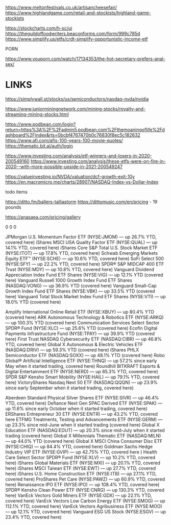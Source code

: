 https://www.meltonfestivals.co.uk/artisancheesefair/
https://www.highlandgame.com/retail-and-stockists/highland-game-stockists

https://stockcharts.com/h-sc/ui
https://theguildoffoodwriters.beaconforms.com/form/999c785d
https://www.simplify.us/etfs/crdt-simplify-opportunistic-income-etf




PORN

https://www.youporn.com/watch/17134353/the-hot-secretary-prefers-anal-sex/

# LINKS

https://simplywall.st/stocks/us/semiconductors/nasdaq-nvda/nvidia

https://www.juniorminingnetwork.com/mining-stocks/royalty-and-streaming-mining-stocks.html


https://www.podbean.com/login?return=https%3A%2F%2Fadmin5.podbean.com%2Fthemoaningoflife%2Fdashboard%2Findex&rts=0bcbf4767470b0c76830f8ec5c182632
https://www.afi.com/afis-100-years-100-movie-quotes/
https://thematic.bit.ai/auth/login

https://www.investing.com/analysis/etf-winners-and-losers-in-2020-200549160
https://www.investing.com/analysis/these-etfs-were-on-fire-in-2020--with-more-possible-upside-in-2021-200549247

https://valueinvesting.io/NVDA/valuation/dcf-growth-exit-10y
https://en.macromicro.me/charts/28907/NASDAQ-Index-vs-Dollar-Index


todo items

https://ditto.fm/ballers-talliastorm
https://dittomusic.com/en/pricing - 19 pounds


https://anasaea.com/pricing/gallery


0
0
0


JPMorgan U.S. Momentum Factor ETF (NYSE:JMOM) — up 26.7% YTD, covered here)
iShares MSCI USA Quality Factor ETF (NYSE:QUAL) — up 14.1% YTD, covered here)
iShares Core S&P Total U.S. Stock Market ETF (NYSE:ITOT) — up 17.8% YTD, covered here)
Schwab Emerging Markets Equity ETF™ (NYSE:SCHE) — up 10.6% YTD, covered here)
SoFi Select 500 (NYSE:SFY) — up 22.2% YTD, covered here)
SPDR® S&P MIDCAP 400 ETF Trust (NYSE:MDY) — up 10.8% YTD, covered here)
Vanguard Dividend Appreciation Index Fund ETF Shares (NYSE:VIG) — up 12.1% YTD (covered here)
Vanguard Russell 1000 Growth Index Fund ETF Shares (NASDAQ:VONG) — up 36.9% YTD (covered here)
Vanguard Small-Cap Growth Index Fund ETF Shares (NYSE:VBK) — up 33.5% YTD (covered here)
Vanguard Total Stock Market Index Fund ETF Shares (NYSE:VTI) — up 18.0% YTD (covered here)

Amplify International Online Retail ETF (NYSE:XBUY) — up 80.4% YTD (covered here)
ARK Autonomous Technology & Robotics ETF (NYSE:ARKQ) — up 100.3% YTD (covered here)
Communication Services Select Sector SPDR® Fund (NYSE:XLC) — up 25.6% YTD (covered here)
Ecofin Digital Payments Infrastructure Fund (NYSE:TPAY) — up 39.9% YTD (covered here)
First Trust NASDAQ Cybersecurity ETF (NASDAQ:CIBR) — up 46.8% YTD, covered here)
Global X Autonomous & Electric Vehicles ETF (NASDAQ:DRIV) — up 59.3% YTD (covered here)
iShares PHLX Semiconductor ETF (NASDAQ:SOXX) — up 48.1% YTD (covered here)
Robo Global® Artificial Intelligence ETF (NYSE:THNQ) — up 57.2% since early May when it started trading, covered here)
Roundhill BITKRAFT Esports & Digital Entertainment ETF (NYSE:NERD) — up 85.3% YTD, covered here)
SPDR S&P Kensho Smart Mobility (NYSE:HAIL) — up 79.1% YTD, covered here)
VictoryShares Nasdaq Next 50 ETF (NASDAQ:QQQN) — up 23.9% since early September when it started trading, covered here)

Aberdeen Standard Physical Silver Shares ETF (NYSE:SIVR) — up 46.4% YTD, covered here)
Defiance Next Gen SPAC Derived ETF (NYSE:SPAK) — up 11.6% since early October when it started trading, covered here)
ERShares Entrepreneur 30 ETF (NYSE:ENTR) — up 43.2% YTD, covered here
ETFMG Treatments, Testing and Advancements ETF (NYSE:GERM) — up 23.3% since mid-June when it started trading (covered here)
Global X Education ETF (NASDAQ:EDUT) — up 20.3% since mid-July when it started trading (covered here)
Global X Millennials Thematic ETF (NASDAQ:MILN) — up 44.0% YTD (covered here)
Global X MSCI China Consumer Disc ETF (NYSE:CHIQ) — up 84.4% YTD, covered here)
Goldman Sachs Hedge Industry VIP ETF (NYSE:GVIP) — up 42.75% YTD, covered here )
Health Care Select Sector SPDR® Fund (NYSE:XLV) — up 10.2% YTD, covered here)
iShares Global Materials ETF (NYSE:MXI) — up 20.1% YTD, covered here)
iShares MSCI Taiwan ETF (NYSE:EWT) — up 27.7% YTD, covered here)
iShares U.S. Home Construction ETF (NYSE:ITB) — up 27.1% YTD, covered here)
ProShares Pet Care (NYSE:PAWZ) — up 60.9% YTD, covered here)
Renaissance IPO ETF (NYSE:IPO) — up 108.4% YTD, covered here)
SPDR® Kensho Clean Power ETF (NYSE:CNRG) — up 130.3% YTD, covered here)
VanEck Vectors Gold Miners ETF (NYSE:GDX) — up 22.1% YTD, covered here)
VanEck Vectors Low Carbon Energy ETF (NYSE:SMOG) — up 112.1% YTD, covered here)
VanEck Vectors Agribusiness ETF (NYSE:MOO) — up 12.1% YTD, covered here)
Vanguard ESG US Stock (NYSE:ESGV) — up 23.4% YTD, covered here)


